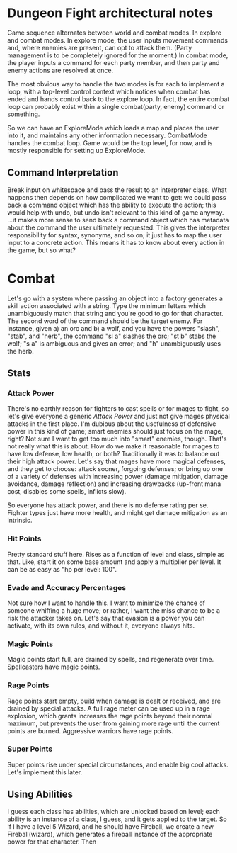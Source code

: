 # Dungeon Fight architectural notes

Game sequence alternates between world and combat modes. In explore and combat
modes. In explore mode, the user inputs movement commands and, where enemies
are present, can opt to attack them. (Party management is to be completely
ignored for the moment.) In combat mode, the player inputs a command for each
party member, and then party and enemy actions are resolved at once.

The most obvious way to handle the two modes is for each to implement a loop,
with a top-level control context which notices when combat has ended and hands
control back to the explore loop. In fact, the entire combat loop can probably
exist within a single combat(party, enemy) command or something. 

So we can have an ExploreMode which loads a map and places the user into it,
and maintains any other information necessary. CombatMode handles the combat
loop. Game would be the top level, for now, and is mostly responsible for
setting up ExploreMode.

## Command Interpretation

Break input on whitespace and pass the result to an interpreter class. What
happens then depends on how complicated we want to get: we could pass back a
command object which has the ability to execute the action; this would help
with undo, but undo isn't relevant to this kind of game anyway. ...it makes
more sense to send back a command object which has metadata about the command
the user ultimately requested. This gives the interpreter responsibility for
syntax, synonyms, and so on; it just has to map the user input to a concrete
action. This means it has to know about every action in the game, but so what?

# Combat

Let's go with a system where passing an object into a factory generates a
skill action associated with a string. Type the minimum letters which
unambiguously match that string and you're good to go for that character. The
second word of the command should be the target enemy. For instance, given a)
an orc and b) a wolf, and you have the powers "slash", "stab", and "herb", the
command "sl a" slashes the orc; "st b" stabs the wolf; "s a" is ambiguous and
gives an error; and "h" unambiguously uses the herb. 

## Stats

### Attack Power

There's no earthly reason for fighters to cast spells or for mages to fight, so
let's give everyone a generic _Attack Power_ and just not give mages physical
attacks in the first place. I'm dubious about the usefulness of defensive power
in this kind of game; smart enemies should just focus on the mage, right? Not
sure I want to get too much into "smart" enemies, though. That's not really what
this is about. How do we make it reasonable for mages to have low defense, low
health, or both? Traditionally it was to balance out their high attack power.
Let's say that mages have more magical defenses, and they get to choose: attack
sooner, forgoing defenses; or bring up one of a variety of defenses with
increasing power (damage mitigation, damage avoidance, damage reflection) and
increasing drawbacks (up-front mana cost, disables some spells, inflicts slow).

So everyone has attack power, and there is no defense rating per se. Fighter
types just have more health, and might get damage mitigation as an intrinsic.

### Hit Points

Pretty standard stuff here. Rises as a function of level and class, simple as
that. Like, start it on some base amount and apply a multiplier per level. It
can be as easy as "hp per level: 100".

### Evade and Accuracy Percentages

Not sure how I want to handle this. I want to minimize the chance of someone
whiffing a huge move; or rather, I want the miss chance to be a risk the
attacker takes on. Let's say that evasion is a power you can activate, with its
own rules, and without it, everyone always hits.

### Magic Points

Magic points start full, are drained by spells, and regenerate over time.
Spellcasters have magic points.

### Rage Points

Rage points start empty, build when damage is dealt or received, and are drained
by special attacks. A full rage meter can be used up in a rage explosion, which
grants increases the rage points beyond their normal maximum, but prevents the
user from gaining more rage until the current points are burned. Aggressive
warriors have rage points.

### Super Points

Super points rise under special circumstances, and enable big cool attacks.
Let's implement this later.

## Using Abilities

I guess each class has abilities, which are unlocked based on level; each
ability is an instance of a class, I guess, and it gets applied to the target.
So if I have a level 5 Wizard, and he should have Fireball, we create a new
Fireball(wizard), which generates a fireball instance of the appropriate power
for that character. Then 
